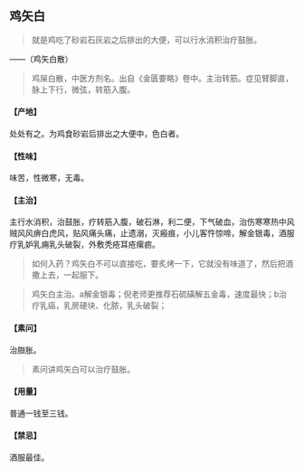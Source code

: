 ## 鸡矢白

> 就是鸡吃了砂岩石灰岩之后排出的大便，可以行水消积治疗鼓胀。

——（鸡矢白散）

> 鸡屎白散，中医方剂名。出自《金匮要略》卷中。主治转筋。症见臂脚直，脉上下行，微弦，转筋入腹。

#### 【产地】
处处有之。为鸡食砂岩后排出之大便中，色白者。
#### 【性味】
味苦，性微寒，无毒。
#### 【主治】
主行水消积，治鼓胀，疗转筋入腹，破石淋，利二便，下气破血，治伤寒寒热中风贼风风痹白虎风，贴风痛头痛，止遗溺，灭瘢痕，小儿客忤惊啼，解金银毒，酒服疗乳妒乳痈乳头破裂，外敷秃疮耳疮瘰疬。

> 如何入药？鸡矢白不可以直接吃，要炙烤一下，它就没有味道了，然后把酒撒上去，一起服下。

> 鸡矢白主治。a解金银毒；倪老师更推荐石硫磺解五金毒，速度最快；b治疗乳癌，乳房硬块、化脓，乳头破裂；

#### 【素问】
治臌胀。

> 素问讲鸡矢白可以治疗鼓胀。

#### 【用量】
普通一钱至三钱。
#### 【禁忌】
酒服最佳。